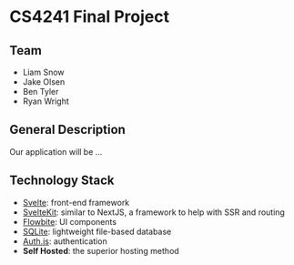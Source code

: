 # CS4241 Final Project

## Team
 - Liam Snow
 - Jake Olsen
 - Ben Tyler
 - Ryan Wright

## General Description

Our application will be ...

## Technology Stack

 - [Svelte](https://svelte.dev/): front-end framework
 - [SvelteKit](https://kit.svelte.dev): similar to NextJS, a framework to help with SSR and routing
 - [Flowbite](https://flowbite-svelte.com/): UI components
 - [SQLite](https://www.sqlite.org/): lightweight file-based database
 - [Auth.js](https://authjs.dev/): authentication
 - __Self Hosted__: the superior hosting method
